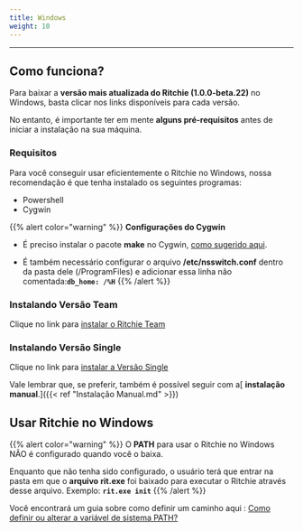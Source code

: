 ```yaml
---
title: Windows
weight: 10
---
```


---

## Como funciona?

Para baixar a **versão mais atualizada do Ritchie \(1.0.0-beta.22\)** no Windows, basta clicar nos links disponíveis para cada versão.

No entanto, é importante ter em mente **alguns pré-requisitos** antes de iniciar a instalação na sua máquina.

### Requisitos

Para você conseguir usar eficientemente o Ritchie no Windows, nossa recomendação é que tenha instalado os seguintes programas:

* Powershell
* Cygwin

{{% alert color="warning" %}}
**Configurações do Cygwin**

- É preciso instalar o pacote **make** no Cygwin, [como sugerido aqui](https://stackoverflow.com/questions/17710209/how-to-run-make-from-cygwin-environment?rq=1#:~:text=Run%20the%20Cygwin%20installation%2Fconfiguration,Development%22%20or%20something%20similar%29.).

- É também necessário configurar o arquivo **/etc/nsswitch.conf** dentro da pasta dele \(/ProgramFiles\) e adicionar essa linha não comentada:**`db_home: /%H`**
{{% /alert %}}

### Instalando Versão Team

Clique no link para [instalar o Ritchie Team](https://commons-repo.ritchiecli.io/1.0.0-legacy/windows/team/rit.exe)

### Instalando Versão Single

Clique no link para [instalar a Versão Single](https://commons-repo.ritchiecli.io/1.0.0-legacy/windows/single/rit.exe)

Vale lembrar que, se preferir, também é possível seguir com a[ **instalação manual**.]({{< ref "Instalação Manual.md" >}})

## Usar Ritchie no Windows

{{% alert color="warning" %}}
O **PATH** para usar o Ritchie no Windows NÃO é configurado quando você o baixa.

Enquanto que não tenha sido configurado, o usuário terá que entrar na pasta em que o **arquivo** **rit.exe** foi baixado para executar o Ritchie através desse arquivo. Exemplo: **`rit.exe init`**
{{% /alert %}}

Você encontrará um guia sobre como definir um caminho aqui : [Como definir ou alterar a variável de sistema PATH?](https://www.java.com/en/download/help/path.xml)
